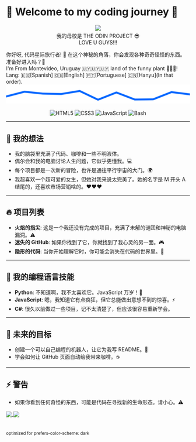 # 👾 Welcome to my coding journey 🚀
<p align="center">
  <a href="https://theodinproject.com" target="_blank">
    <img height="100" src="https://cdn.statically.io/gh/TheOdinProject/curriculum/5f37d43908ef92499e95a9b90fc3cc291a95014c/html_css/project-sign-up-form/odin-lined.png"/>
  </a><br />
 我的母校是 THE ODIN PROJECT 😎<br />
 LOVE U GUYS!!!
</p>
你好呀, 代码星际旅行者! 🌌
在这个神秘的角落，你会发现各种奇奇怪怪的东西。准备好进入吗？🤖 <br />
I'm From Montevideo, Uruguay 🇺🇾🇺🇾🇺🇾 land of the funny plant 🥦🥦🥦! <br />
Lang: 🇪🇸[Spanish] 🇬🇧[English] 🇵🇹[Portuguese] 🇨🇳[Hanyu](In that order).<br />

<picture>
 <source media="(prefers-color-scheme: dark)" srcset="https://raw.githubusercontent.com/glovek08/glovek08/refs/heads/main/line-blue_dark.svg">
 <source media="(prefers-color-scheme: light)" srcset="https://raw.githubusercontent.com/glovek08/glovek08/refs/heads/main/line-red-light.svg">
 <img alt="Banner graphical line" src="https://raw.githubusercontent.com/glovek08/glovek08/refs/heads/main/line-blue_dark.svg">
</picture>
<p align=center>
<img src="https://cdn.jsdelivr.net/gh/devicons/devicon/icons/html5/html5-plain.svg" alt="HTML5" width="40"/>
<img src="https://cdn.jsdelivr.net/gh/devicons/devicon/icons/css3/css3-plain.svg" alt="CSS3" width="40"/>
<img src="https://cdn.jsdelivr.net/gh/devicons/devicon/icons/javascript/javascript-plain.svg" alt="JavaScript" width="40"/>
<img src="https://bashlogo.com/img/symbol/svg/full_colored_light.svg" alt="Bash" width="40"/>





---

## 🧠 我的想法

- 我的脑袋里充满了代码、咖啡和一些不明液体。
- 偶尔会和我的电脑讨论人生问题，它似乎更懂我。💻
- 每个项目都是一次新的冒险，也许是通往平行宇宙的大门。🌍
- 我超喜欢一个超可爱的女生，但她对我来说太完美了。她的名字是 M 开头 A 结尾的，还喜欢市场营销啥的。❤️❤️❤️

---

## 🔥 项目列表

- **火焰的指尖**: 这是一个我还没有完成的项目，充满了未解的谜团和神秘的电脑漏洞。⚠️
- **迷失的 GitHub**: 如果你找到了它，你就找到了我心灵的另一面。🎮
- **隐形的代码**: 当你开始理解它时，你可能会消失在代码的世界里。👻

---

## 🦄 我的编程语言技能
- **Python**: 不知道啊，我不太喜欢它。JavaScript 万岁！🐍
- **JavaScript**: 嗯，我知道它有点疯狂，但它总能做出意想不到的惊喜。⚡️
- **C#**: 很久以前做过一些项目，记不太清楚了，但应该很容易重新学会。

---

## 🤖 未来的目标
- 创建一个可以自己编程的机器人，让它为我写 README。🤫
- 学会如何让 GitHub 页面自动给我带来咖啡。☕️

---

## ⚡️ 警告
- 如果你看到任何奇怪的东西，可能是代码在寻找新的生命形态。请小心。⚠️

</p>
<a href="https://github.com/anuraghazra/github-readme-stats">
  <img height=200 align="center" src="https://github-readme-stats.vercel.app/api?username=glovek08&theme=transparent&card_width=110" />
</a>
<a href="https://github.com/anuraghazra/convoychat">
  <img height=200 align="center" src="https://github-readme-stats.vercel.app/api/top-langs?username=glovek08&layout=compact&langs_count=8&card_width=300&theme=transparent" />
</a><br />
<br />
<br />
<small>optimized for prefers-color-scheme: dark</small>








